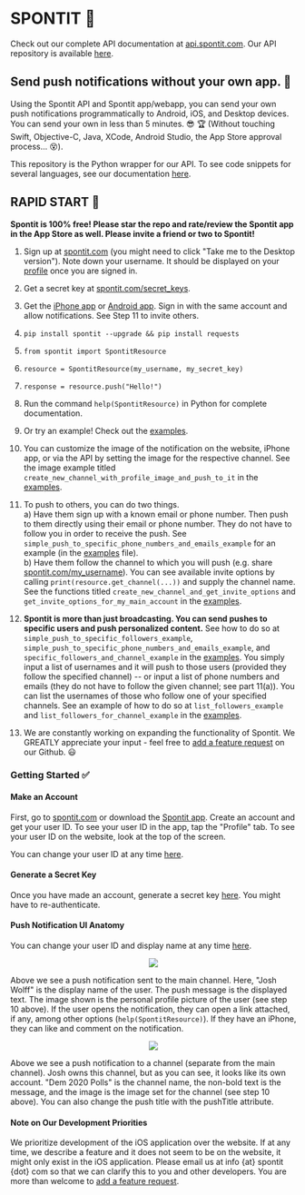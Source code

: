 # SPONTIT :vibration_mode:

Check out our complete API documentation at <a href="https://api.spontit.com">api.spontit.com</a>. Our API repository is available <a href="https://github.com/spontit/spontit-api">here</a>.

## Send push notifications without your own app. :punch:
Using the Spontit API and Spontit app/webapp, you can send your own push notifications programmatically to Android, iOS, and Desktop devices. You can send your own in less than 5 minutes. :sunglasses: :trophy: (Without touching Swift, Objective-C, Java, XCode, Android Studio, the App Store approval process... :dizzy_face:).

This repository is the Python wrapper for our API. To see code snippets for several languages, see our documentation <a href="https://api.spontit.com">here</a>.

## RAPID START :running:

**Spontit is 100% free! Please star the repo and rate/review the Spontit app in the App Store as well. Please invite a friend or two to Spontit!**

1) Sign up at <a href="https://www.spontit.com" target="_blank">spontit.com</a> (you might need to click "Take me to the Desktop version"). Note down your username. It should be displayed on your <a href="https://spontit.com/profile" target="_blank">profile</a> once you are signed in.
2) Get a secret key at <a href="https://www.spontit.com/secret_keys" target="_blank">spontit.com/secret_keys</a>. 
3) Get the <a href="https://apps.apple.com/us/app/spontit/id1448318683">iPhone app</a> or <a href="https://play.google.com/store/apps/details?id=xyz.appmaker.nqratw">Android app</a>. Sign in with the same account and allow notifications. See Step 11 to invite others.
4) `pip install spontit --upgrade && pip install requests`
5) `from spontit import SpontitResource`
6) `resource = SpontitResource(my_username, my_secret_key)`
7) `response = resource.push("Hello!")`


8) Run the command `help(SpontitResource)` in Python for complete documentation.
9) Or try an example! Check out the <a href="https://github.com/spontit/spontit-api-python-wrapper/blob/master/spontit/examples/examples.py">examples</a>.
10) You can customize the image of the notification on the website, iPhone app, or via the API by setting the image for the respective channel. See the image example titled `create_new_channel_with_profile_image_and_push_to_it` in the <a href="https://github.com/spontit/spontit-api-python-wrapper/blob/master/spontit/examples/examples.py">examples</a>.
11) To push to others, you can do two things.<br>
    a) Have them sign up with a known email or phone number. Then push to them directly using their email or phone number. They do not have to follow you in order to receive the push. See `simple_push_to_specific_phone_numbers_and_emails_example` for an example (in the <a href="https://github.com/spontit/spontit-api-python-wrapper/blob/master/spontit/examples/examples.py">examples</a> file).<br>
    b) Have them follow the channel to which you will push (e.g. share <a href="https://spontit.com">spontit.com/my_username</a>). You can see available invite options by calling `print(resource.get_channel(...))` and supply the channel name. See the functions titled `create_new_channel_and_get_invite_options` and `get_invite_options_for_my_main_account` in the <a href="https://github.com/spontit/spontit-api-python-wrapper/blob/master/spontit/examples/examples.py">examples</a>.
12) <b>Spontit is more than just broadcasting. You can send pushes to specific users and push personalized content.</b> See how to do so at `simple_push_to_specific_followers_example`, `simple_push_to_specific_phone_numbers_and_emails_example`, and `specific_followers_and_channel_example` in the <a href="https://github.com/spontit/spontit-api-python-wrapper/blob/master/spontit/examples/examples.py">examples</a>. You simply input a list of usernames and it will push to those users (provided they follow the specified channel) -- or input a list of phone numbers and emails (they do not have to follow the given channel; see part 11(a)). You can list the usernames of those who follow one of your specified channels. See an example of how to do so at `list_followers_example` and `list_followers_for_channel_example` in the <a href="https://github.com/spontit/spontit-api-python-wrapper/blob/master/spontit/examples/examples.py">examples</a>.  
13) We are constantly working on expanding the functionality of Spontit. We GREATLY appreciate your input - feel free to <a href="https://github.com/spontit/spontit-api-python-wrapper/issues/new" target="_blank">add a feature request</a> on our Github. :smiley:

### Getting Started :white_check_mark:

#### Make an Account

First, go to <a href="https://www.spontit.com" target="_blank">spontit.com</a> or download the <a href="https://itunes.apple.com/us/app/spontit/id1448318683" target="_blank">Spontit app</a>.
Create an account and get your user ID. To see your user ID in the app, tap the "Profile" tab. To see your user ID on the website, look at the top of the screen.

You can change your user ID at any time <a href="https://www.spontit.com/profile" target="_blank">here</a>.

#### Generate a Secret Key

Once you have made an account, generate a secret key <a href="https://spontit.com/secret_keys">here</a>. You might have to re-authenticate.

#### Push Notification UI Anatomy

You can change your user ID and display name at any time <a href="https://www.spontit.com/profile">here</a>.

<p align="center">
    <img src="https://github.com/spontit/spontit-api-python-wrapper/raw/master/images/main_channel_push.png" /> 
</p>

Above we see a push notification sent to the main channel. Here, "Josh Wolff" is the display name of the user. The push message is the displayed text. The image shown is the personal profile picture of the user (see step 10 above). If the user opens the notification, they can open a link attached, if any, among other options (`help(SpontitResource)`). If they have an iPhone, they can like and comment on the notification.

<p align="center">
    <img src="https://github.com/spontit/spontit-api-python-wrapper/raw/master/images/topic_push.png" /> 
</p>

Above we see a push notification to a channel (separate from the main channel). Josh owns this channel, but as you can see, it looks like its own account. "Dem 2020 Polls" is the channel name, the non-bold text is the message, and the image is the image set for the channel (see step 10 above). You can also change the push title with the pushTitle attribute.

#### Note on Our Development Priorities

We prioritize development of the iOS application over the website. If at any time, we describe a feature and it does not seem to be on the website, it might only exist in the iOS application. Please email us at info {at} spontit {dot} com so that we can clarify this to you and other developers. You are more than welcome to <a href="https://github.com/spontit/spontit-api-python-wrapper/issues/new" target="_blank">add a feature request</a>.
